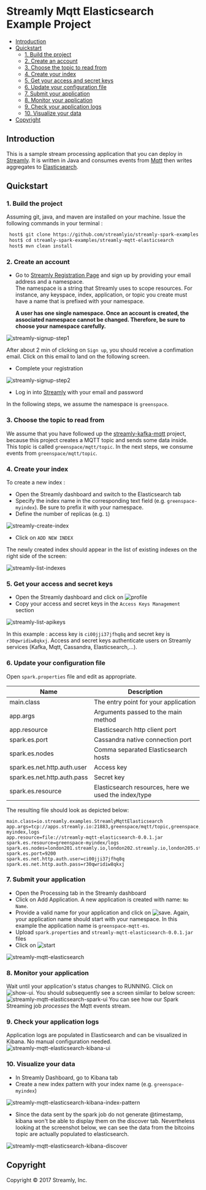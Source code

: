# Streamly Mqtt Elasticsearch Example Project

<!-- START doctoc generated TOC please keep comment here to allow auto update -->
<!-- DON'T EDIT THIS SECTION, INSTEAD RE-RUN doctoc TO UPDATE -->


- [Introduction](#introduction)
- [Quickstart](#quickstart)
  - [1. Build the project](#1-build-the-project)
  - [2. Create an account](#2-create-an-account)
  - [3. Choose the topic to read from](#3-choose-the-topic-to-read-from)
  - [4. Create your index](#4-create-your-index)
  - [5. Get your access and secret keys](#5-get-your-access-and-secret-keys)
  - [6. Update your configuration file](#6-update-your-configuration-file)
  - [7. Submit your application](#7-submit-your-application)
  - [8. Monitor your application](#8-monitor-your-application)
  - [9. Check your application logs](#9-check-your-application-logs)
  - [10. Visualize your data](#10-visualize-your-data)
- [Copyright](#copyright)

<!-- END doctoc generated TOC please keep comment here to allow auto update -->

## Introduction

This is a sample stream processing application that you can deploy in [Streamly].
It is written in Java and consumes events from [Mqtt] then writes aggregates to [Elasticsearch].


## Quickstart

### 1. Build the project
Assuming git, java, and maven are installed on your machine. Issue the following commands in your terminal :

```bash
 host$ git clone https://github.com/streamlyio/streamly-spark-examples.git
 host$ cd streamly-spark-examples/streamly-mqtt-elasticsearch
 host$ mvn clean install
```

### 2. Create an account

 - Go to [Streamly Registration Page][streamly-signup] and sign up by providing your email address and a namespace. <br /> 
  The namespace is a string that Streamly uses to scope resources. For instance, any keyspace, index, application, or topic you create must have a name that is prefixed with your namespace.  <br />

    **A user has one single namespace. Once an account is created, the associated namespace cannot be changed. Therefore, be sure to choose your namespace carefully.**

![streamly-signup-step1][streamly-signup-step1]

After about 2 min of clicking on `Sign up`, you should receive a confimation email. Click on this email to land on the following screen.

 - Complete your registration 

![streamly-signup-step2][streamly-signup-step2]

 - Log in into [Streamly] with your email and password

In the following steps, we assume the namespace is `greenspace`.

### 3. Choose the topic to read from
We assume that you have followed up the [streamly-kafka-mqtt] project, because this project creates a MQTT topic and sends some data inside. This topic is called  `greenspace/mqtt/topic`. In the next steps, we consume events from  `greenspace/mqtt/topic`.

### 4. Create your index 
To create a new index :
  
  - Open the Streamly dashboard and switch to the Elasticsearch tab
  - Specify the index name in the corresponding text field (e.g. `greenspace-myindex`). Be sure to prefix it with your namespace.
  - Define the number of replicas (e.g. `1`)

![streamly-create-index][streamly-create-index]

  - Click on `ADD NEW INDEX`

The newly created index should appear in the list of existing indexes on the right side of the screen:

![streamly-list-indexes][streamly-list-indexes]

### 5. Get your access and secret keys
  - Open the Streamly dashboard and click on ![profile][profile]
  - Copy your access and secret keys in the `Access Keys Management` section

![streamly-list-apikeys][streamly-list-apikeys]

In this example : access key is `ci00jji37jfhq8q` and secret key is `r30qwridiw8qkxj`.
Access and secret keys authenticate users on Streamly services (Kafka, Mqtt, Cassandra, Elasticsearch,...).

### 6. Update your configuration file
Open `spark.properties` file and edit as appropriate.

| Name                                  | Description                						  |
|---------------------------------------|-----------------------------------------------------|
| main.class                            | The entry point for your application                |
| app.args                              | Arguments passed to the main method                 |
| app.resource                          | Elasticsearch http client port                      |
| spark.es.port                         | Cassandra native connection port                    |
| spark.es.nodes                        | Comma separated Elasticsearch hosts                 |
| spark.es.net.http.auth.user           | Access key          			                      |
| spark.es.net.http.auth.pass           | Secret key                                          |
| spark.es.resource                     | Elasticsearch resources, here we used the index/type|

The resulting file should look as depicted below:

```properties
main.class=io.streamly.examples.StreamlyMqttElasticsearch
app.args=tcp://apps.streamly.io:21883,greenspace/mqtt/topic,greenspace,ci00jji37jfhq8q,r30qwridiw8qkxj,greenspace-myindex,logs
app.resource=file://streamly-mqtt-elasticsearch-0.0.1.jar
spark.es.resource=greenspace-myindex/logs
spark.es.nodes=london201.streamly.io,london202.streamly.io,london205.streamly.io
spark.es.port=9200
spark.es.net.http.auth.user=ci00jji37jfhq8q
spark.es.net.http.auth.pass=r30qwridiw8qkxj
```

### 7. Submit your application 
 - Open the Processing tab in the Streamly dashboard
 - Click on Add Application. A new application is created with name: `No Name`.
 - Provide a valid name for your application and click on ![save][save]. Again, your application name should start with your namespace. In this example the application name is `greenspace-mqtt-es`.
 - Upload `spark.properties` and `streamly-mqtt-elasticsearch-0.0.1.jar` files
 - Click on ![start][start]

![streamly-mqtt-elasticsearch][streamly-mqtt-elasticsearch]

### 8. Monitor your application
Wait until your application's status changes to RUNNING. Click on ![show-ui][show-ui]. You should subsequently see a screen similar to below screen:
![streamly-mqtt-elasticsearch-spark-ui][streamly-mqtt-elasticsearch-spark-ui]
You can see how our Spark Streaming job _processes_ the Mqtt events stream.

### 9. Check your application logs
Application logs are populated in Elasticsearch and can be visualized in Kibana. No manual configuration needed.
![streamly-mqtt-elasticsearch-kibana-ui][streamly-mqtt-elasticsearch-kibana-ui]

### 10. Visualize your data
  - In Streamly Dashboard, go to Kibana tab
  - Create a new index pattern with your index name (e.g. `greenspace-myindex`)

![streamly-mqtt-elasticsearch-kibana-index-pattern][streamly-mqtt-elasticsearch-kibana-index-pattern]

  - Since the data sent by the spark job do not generate @timestamp, kibana won't be able to display them on the discover tab. Nevertheless looking at the screenshot below, we can see the data from the bitcoins topic are actually populated to elasticsearch.

![streamly-mqtt-elasticsearch-kibana-discover][streamly-mqtt-elasticsearch-kibana-discover]

## Copyright
Copyright © 2017 Streamly, Inc.

[streamly]: https://board.streamly.io:20080
[streamly-signup]: https://board.streamly.io:20080/#/signup
[streamly-kafka-mqtt]: https://github.com/streamlyio/streamly-spark-examples/tree/master/streamly-kafka-mqtt
[mqtt]: http://mqtt.org/
[elasticsearch]: https://www.elastic.co/products/elasticsearch
[save]: https://cloud.githubusercontent.com/assets/25694018/23614986/3086f3da-0285-11e7-9eb0-0c141e1fb5ff.png
[start]: https://cloud.githubusercontent.com/assets/25694018/23615196/e7976a50-0285-11e7-92d0-e10c1bab0165.png
[profile]: https://cloud.githubusercontent.com/assets/25694018/23615301/3da3d06e-0286-11e7-8118-038ee1a22e92.png
[streamly-mqtt-elasticsearch-kibana-index-pattern]: https://cloud.githubusercontent.com/assets/25694018/23481368/6ab3e378-fecb-11e6-8bbe-eb585d185015.png
[streamly-mqtt-elasticsearch-kibana-discover]: https://cloud.githubusercontent.com/assets/25694018/23481441/9e1dff00-fecb-11e6-9e38-9de49622c56b.png
[streamly-signup-step1]: https://cloud.githubusercontent.com/assets/25694018/23342086/2d3072e2-fc54-11e6-93b3-30223946e8d8.png
[streamly-signup-step2]: https://cloud.githubusercontent.com/assets/25694018/23342085/2d303ce6-fc54-11e6-8839-b9b6c00d2efd.png
[streamly-create-index]: https://cloud.githubusercontent.com/assets/25694018/23468239/9450193e-fea0-11e6-8cb1-1d7ee64d464e.png
[streamly-list-indexes]: https://cloud.githubusercontent.com/assets/25694018/23468146/4b761a60-fea0-11e6-9db5-dd5fcd20edcd.png
[streamly-list-apikeys]: https://cloud.githubusercontent.com/assets/25694018/23611534/1f7671cc-0278-11e7-92f3-ac400a2d5c87.png
[streamly-mqtt-elasticsearch-spark-ui]: https://cloud.githubusercontent.com/assets/25694018/23531279/078726bc-ffa6-11e6-81de-312d92d272d1.png
[streamly-mqtt-elasticsearch]: https://cloud.githubusercontent.com/assets/25694018/23531280/07d2018c-ffa6-11e6-9be4-9ff30e420e7b.png
[streamly-mqtt-elasticsearch-kibana-ui]: https://cloud.githubusercontent.com/assets/25694018/23531377/6ca17e1c-ffa6-11e6-8d2d-61879ff366a9.png
[show-ui]: https://cloud.githubusercontent.com/assets/25694018/23653314/64a964c0-032c-11e7-9610-4d89de66e7bf.png